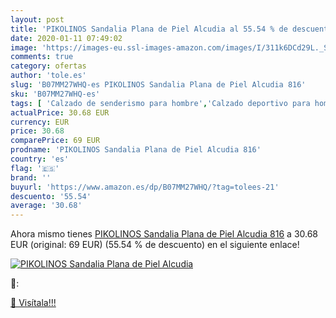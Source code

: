```yaml
---
layout: post
title: 'PIKOLINOS Sandalia Plana de Piel Alcudia al 55.54 % de descuento'
date: 2020-01-11 07:49:02
image: 'https://images-eu.ssl-images-amazon.com/images/I/311k6DCd29L._SL400_.jpg'
comments: true
category: ofertas
author: 'tole.es'
slug: 'B07MM27WHQ-es PIKOLINOS Sandalia Plana de Piel Alcudia 816'
sku: 'B07MM27WHQ-es'
tags: [ 'Calzado de senderismo para hombre','Calzado deportivo para hombre','Chanclas y sandalias de piscina para hombre','Zapatillas de senderismo para hombre','Zapatillas y calzado deportivo para hombre','Zapatos','Zapatos para hombre','Zapatos y complementos','sandalia', ]
actualPrice: 30.68 EUR
currency: EUR
price: 30.68
comparePrice: 69 EUR
prodname: 'PIKOLINOS Sandalia Plana de Piel Alcudia 816'
country: 'es'
flag: '🇪🇸'
brand: ''
buyurl: 'https://www.amazon.es/dp/B07MM27WHQ/?tag=tolees-21'
descuento: '55.54'
average: '30.68'
---
```


Ahora mismo tienes [PIKOLINOS Sandalia Plana de Piel Alcudia 816](https://www.amazon.es/dp/B07MM27WHQ/?tag=tolees-21) a 30.68 EUR (original: 69 EUR) (55.54 %  de descuento) en el siguiente enlace!

[![PIKOLINOS Sandalia Plana de Piel Alcudia](https://images-eu.ssl-images-amazon.com/images/I/311k6DCd29L._SL400_.jpg)](https://www.amazon.es/dp/B07MM27WHQ/?tag=tolees-21)

🔎:


[🛒 Visítala!!!](https://www.amazon.es/dp/B07MM27WHQ/?tag=tolees-21)
